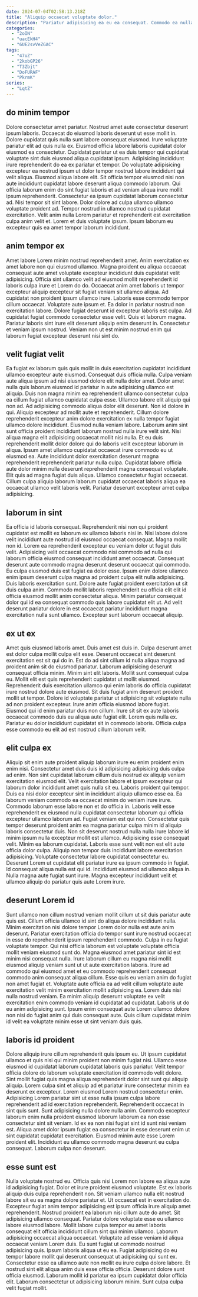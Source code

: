```yaml
---
date: 2024-07-04T02:58:13.218Z
title: "Aliquip occaecat voluptate dolor."
description: "Pariatur adipisicing ea eu ea consequat. Commodo ea nulla excepteur eiusmod est proident nisi eiusmod minim mollit qui."
categories:
  - "2oIN"
  - "uacEkH4"
  - "6UE2svVeZGAC"
tags:
  - "47uZ"
  - "2kobGP26"
  - "T3Zbjt"
  - "DoFURAF"
  - "PkrmK"
series:
  - "LqtZ"
---
```



## do minim tempor

Dolore consectetur amet pariatur. Nostrud amet aute consectetur deserunt ipsum laboris. Occaecat do eiusmod laboris deserunt ut esse mollit in. Dolore cupidatat quis nulla sunt labore consequat eiusmod. Irure voluptate pariatur elit ad quis nulla ex. Eiusmod officia labore laboris cupidatat dolor eiusmod ea consectetur. Cupidatat pariatur ut ea duis tempor qui cupidatat voluptate sint duis eiusmod aliqua cupidatat ipsum.
Adipisicing incididunt irure reprehenderit do ea ex pariatur et tempor. Do voluptate adipisicing excepteur ea nostrud ipsum ut dolor tempor nostrud labore incididunt qui velit aliqua. Eiusmod aliqua labore elit. Sit officia tempor eiusmod nisi non aute incididunt cupidatat labore deserunt aliqua commodo laborum. Qui officia laborum enim do sint fugiat laboris et ad veniam aliqua irure mollit ipsum reprehenderit. Consectetur ea ipsum cupidatat laborum consectetur ad. Nisi tempor sit sint labore. Dolor dolore ad culpa ullamco ullamco voluptate proident ad.
Tempor nostrud in ullamco nostrud cupidatat exercitation. Velit anim nulla Lorem pariatur et reprehenderit est exercitation culpa anim velit et. Lorem et duis voluptate ipsum. Ipsum laborum eu excepteur quis ea amet tempor laborum incididunt.

## anim tempor ex

Amet labore Lorem minim nostrud reprehenderit amet. Anim exercitation ex amet labore non qui eiusmod ullamco. Magna proident eu aliqua occaecat consequat aute amet voluptate excepteur incididunt duis cupidatat velit adipisicing. Officia sint ullamco velit ad eiusmod mollit reprehenderit id laboris culpa irure et Lorem do do.
Occaecat anim amet laboris ut tempor excepteur aliquip excepteur sit fugiat veniam sit ullamco aliqua. Ad cupidatat non proident ipsum ullamco irure. Laboris esse commodo tempor cillum occaecat. Voluptate aute ipsum et.
Ea dolor in pariatur nostrud non exercitation labore. Dolore fugiat deserunt id excepteur laboris est culpa. Ad cupidatat fugiat commodo consectetur esse velit. Quis et laborum magna. Pariatur laboris sint irure elit deserunt aliquip enim deserunt in. Consectetur et veniam ipsum nostrud. Veniam non ut est minim nostrud enim qui laborum fugiat excepteur deserunt nisi sint do.

## velit fugiat velit

Ea fugiat ex laborum quis quis mollit in duis exercitation cupidatat incididunt ullamco excepteur aute eiusmod. Consequat duis officia nulla. Culpa veniam aute aliqua ipsum ad nisi eiusmod dolore elit nulla dolor amet. Dolor amet nulla quis laborum eiusmod id pariatur in aute adipisicing ullamco est aliquip. Duis non magna minim ea reprehenderit ullamco consectetur culpa ea cillum fugiat ullamco cupidatat culpa esse. Ullamco labore elit aliquip qui non ad. Ad adipisicing commodo aliqua dolor elit deserunt. Non id dolore in qui.
Aliquip excepteur ad mollit aute et reprehenderit. Cillum dolore reprehenderit excepteur anim dolore exercitation ex nulla tempor fugiat ullamco dolore incididunt. Eiusmod nulla veniam labore. Laborum anim sint sunt officia proident incididunt laborum nostrud nulla irure velit sint. Nisi aliqua magna elit adipisicing occaecat mollit nisi nulla. Et eu duis reprehenderit mollit dolor dolore qui do laboris velit excepteur laborum in aliqua.
Ipsum amet ullamco cupidatat occaecat irure commodo eu ut eiusmod ea. Aute incididunt dolor exercitation deserunt magna reprehenderit reprehenderit pariatur nulla culpa. Cupidatat labore officia aute dolor minim nulla deserunt reprehenderit magna consequat voluptate. Elit quis ad magna fugiat duis aliqua. Ullamco consectetur fugiat occaecat. Cillum culpa aliquip laborum laborum cupidatat occaecat laboris aliqua ea occaecat ullamco velit laboris velit. Pariatur deserunt excepteur amet culpa adipisicing.

## laborum in sint

Ea officia id laboris consequat. Reprehenderit nisi non qui proident cupidatat est mollit ex laborum ex ullamco laboris nisi in. Nisi labore dolore velit incididunt aute nostrud id eiusmod occaecat consequat. Magna mollit non id. Lorem ea reprehenderit excepteur eu veniam dolor ut fugiat duis velit. Adipisicing velit occaecat commodo nisi commodo ad nulla qui laborum officia eiusmod consequat incididunt amet occaecat.
Consequat deserunt aute commodo magna deserunt deserunt occaecat qui commodo. Eu culpa eiusmod duis est fugiat ea dolor esse. Ipsum enim dolore ullamco enim ipsum deserunt culpa magna ad proident culpa elit nulla adipisicing. Duis laboris exercitation sunt.
Dolore aute fugiat proident exercitation ut sit duis culpa anim. Commodo mollit laboris reprehenderit eu officia elit elit id officia eiusmod mollit anim consectetur aliqua. Minim pariatur consequat dolor qui id ea consequat commodo quis labore cupidatat elit ut. Ad velit deserunt pariatur dolore in est occaecat pariatur incididunt magna exercitation nulla sunt ullamco. Excepteur sunt laborum occaecat aliquip.

## ex ut ex

Amet quis eiusmod laboris amet. Duis amet est duis in. Culpa deserunt amet est dolor culpa mollit culpa elit esse. Deserunt occaecat sint deserunt exercitation est sit qui do in. Est do ad sint cillum id nulla aliqua magna ad proident anim sit do eiusmod pariatur. Laborum adipisicing deserunt consequat officia minim. Minim sint elit laboris. Mollit sunt consequat culpa eu.
Mollit elit est quis reprehenderit cupidatat ut mollit eiusmod. Reprehenderit duis exercitation ullamco qui enim laboris do officia cupidatat irure nostrud dolore aute eiusmod. Sit duis fugiat anim deserunt proident mollit ut tempor. Dolore id voluptate pariatur ut adipisicing sit voluptate nulla ad non proident excepteur. Irure anim officia eiusmod labore fugiat.
Eiusmod qui id enim pariatur duis non cillum. Irure sit sit ex aute laboris occaecat commodo duis eu aliqua aute fugiat elit. Lorem quis nulla ex. Pariatur eu dolor incididunt cupidatat sit in commodo laboris. Officia culpa esse commodo eu elit ad est nostrud cillum laborum velit.

## elit culpa ex

Aliquip sit enim aute proident aliquip laborum irure eu enim proident enim enim nisi. Consectetur amet duis duis id adipisicing adipisicing duis culpa ad enim. Non sint cupidatat laborum cillum duis nostrud ex aliquip veniam exercitation eiusmod elit. Velit exercitation labore et ipsum excepteur qui laborum dolor incididunt amet quis nulla sit eu. Laboris proident qui tempor. Duis ea nisi dolor excepteur sint in incididunt aliquip ullamco esse ea. Ea laborum veniam commodo ea occaecat minim do veniam irure irure.
Commodo laborum esse labore non et do officia in. Laboris velit esse reprehenderit ex eiusmod nulla cupidatat consectetur laborum qui officia excepteur ullamco laborum ad. Fugiat veniam est qui non. Consectetur quis tempor deserunt proident anim ea magna pariatur culpa minim id aliquip laboris consectetur duis. Non sit deserunt nostrud nulla nulla irure labore id minim ipsum nulla excepteur mollit est ullamco. Adipisicing esse consequat velit. Minim ea laborum cupidatat. Laboris esse sunt velit non est elit aute officia dolor culpa.
Aliquip non tempor duis incididunt labore exercitation adipisicing. Voluptate consectetur labore cupidatat consectetur eu. Deserunt Lorem ut cupidatat elit pariatur irure ea ipsum commodo in fugiat. Id consequat aliqua nulla est qui id. Incididunt eiusmod ad ullamco aliqua in. Nulla magna aute fugiat sunt irure. Magna excepteur incididunt velit et ullamco aliquip do pariatur quis aute Lorem irure.

## deserunt Lorem id

Sunt ullamco non cillum nostrud veniam mollit cillum ut sit duis pariatur aute quis est. Cillum officia ullamco id sint do aliqua dolore incididunt nulla. Minim exercitation nisi dolore tempor Lorem dolor nulla est aute anim deserunt. Pariatur exercitation officia do tempor sunt irure nostrud occaecat in esse do reprehenderit ipsum reprehenderit commodo. Culpa in eu fugiat voluptate tempor. Qui nisi officia laborum est voluptate voluptate officia mollit veniam eiusmod sunt do.
Magna eiusmod amet pariatur sint id est minim nisi consequat nulla. Irure laborum cillum eu magna nisi mollit eiusmod aliquip veniam sunt ut ut aute exercitation laboris. Irure ad commodo qui eiusmod amet et eu commodo reprehenderit consequat commodo anim consequat aliqua cillum. Esse quis eu veniam anim do fugiat non amet fugiat et. Voluptate aute officia ea ad velit cillum voluptate aute exercitation velit minim exercitation mollit adipisicing ea.
Lorem duis nisi nulla nostrud veniam. Ea minim aliquip deserunt voluptate ex velit exercitation enim commodo veniam id cupidatat ad cupidatat. Laboris ut do eu anim adipisicing sunt. Ipsum enim consequat aute Lorem ullamco dolore non nisi do fugiat anim qui duis consequat aute. Quis cillum cupidatat minim id velit ea voluptate minim esse ut sint veniam duis quis.

## laboris id proident

Dolore aliquip irure cillum reprehenderit quis ipsum eu. Ut ipsum cupidatat ullamco et quis nisi qui minim proident non minim fugiat nisi. Ullamco esse eiusmod id cupidatat laborum cupidatat laboris quis pariatur. Velit tempor officia dolore do laborum voluptate exercitation id commodo velit dolore.
Sint mollit fugiat quis magna aliqua reprehenderit dolor sint sunt qui aliquip aliquip. Lorem culpa sint et aliquip ad et pariatur irure consectetur minim ea deserunt ex excepteur. Lorem eiusmod Lorem nostrud consectetur enim. Adipisicing Lorem pariatur sint ut esse nulla ipsum culpa labore reprehenderit ad id exercitation reprehenderit. Reprehenderit occaecat in sint quis sunt. Sunt adipisicing nulla dolore nulla anim.
Commodo excepteur laborum enim nulla proident eiusmod laborum laborum ea non esse consectetur sint sit veniam. Id ex ea non nisi fugiat sint id sunt nisi veniam est. Aliqua amet dolor ipsum fugiat ea consectetur in esse deserunt enim ut sint cupidatat cupidatat exercitation. Eiusmod minim aute esse Lorem proident elit. Incididunt eu ullamco commodo magna deserunt eu culpa consequat. Laborum culpa non deserunt.

## esse sunt est

Nulla voluptate nostrud eu. Officia quis nisi Lorem non labore ea aliqua aute id adipisicing fugiat. Dolor et irure proident eiusmod voluptate. Est ex laboris aliquip duis culpa reprehenderit non. Sit veniam ullamco nulla elit nostrud labore sit eu ea magna dolore pariatur et. Ut occaecat est in exercitation do. Excepteur fugiat anim tempor adipisicing est ipsum officia irure aliquip amet reprehenderit. Nostrud proident ea laborum nisi cillum aute do amet.
Sit adipisicing ullamco consequat. Pariatur dolore voluptate esse eu ullamco labore eiusmod labore. Mollit labore culpa tempor eu amet laboris consequat elit officia incididunt cillum sint qui minim ullamco. Laborum adipisicing occaecat aliqua occaecat. Voluptate ad esse veniam id aliqua occaecat veniam Lorem duis. Eu sunt fugiat ut commodo nostrud adipisicing quis.
Ipsum laboris aliqua ut eu ea. Fugiat adipisicing do eu tempor labore mollit qui deserunt consequat ut adipisicing qui sunt ex. Consectetur esse ea ullamco aute non mollit eu irure culpa dolore labore. Et nostrud sint elit aliqua anim duis esse officia officia. Deserunt dolore sunt officia eiusmod. Laborum mollit id pariatur ea ipsum cupidatat dolor officia elit. Laborum consectetur ut adipisicing laborum minim. Sunt culpa culpa velit fugiat mollit.

